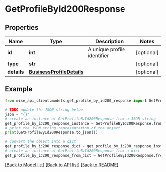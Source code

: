 # GetProfileById200Response


## Properties

Name | Type | Description | Notes
------------ | ------------- | ------------- | -------------
**id** | **int** | A unique profile identifier | [optional] 
**type** | **str** |  | [optional] 
**details** | [**BusinessProfileDetails**](BusinessProfileDetails.md) |  | [optional] 

## Example

```python
from wise_api_client.models.get_profile_by_id200_response import GetProfileById200Response

# TODO update the JSON string below
json = "{}"
# create an instance of GetProfileById200Response from a JSON string
get_profile_by_id200_response_instance = GetProfileById200Response.from_json(json)
# print the JSON string representation of the object
print(GetProfileById200Response.to_json())

# convert the object into a dict
get_profile_by_id200_response_dict = get_profile_by_id200_response_instance.to_dict()
# create an instance of GetProfileById200Response from a dict
get_profile_by_id200_response_from_dict = GetProfileById200Response.from_dict(get_profile_by_id200_response_dict)
```
[[Back to Model list]](../README.md#documentation-for-models) [[Back to API list]](../README.md#documentation-for-api-endpoints) [[Back to README]](../README.md)


